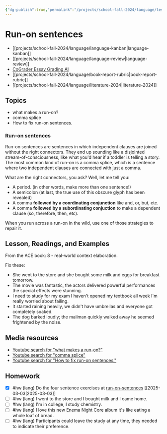 ```yaml
---
{"dg-publish":true,"permalink":"/projects/school-fall-2024/language/lessons/run-on-sentences/"}
---
```



#  Run-on sentences

- [[projects/school-fall-2024/language/language-kanban\|language-kanban]]
- [[projects/school-fall-2024/language/language-review\|language-review]]
- [CoGrader Essay Grading AI](https://v2.cograder.com/app)
- [[projects/school-fall-2024/language/book-report-rubric\|book-report-rubric]]
- [[projects/school-fall-2024/language/literature-2024\|literature-2024]]


## Topics


- what makes a run-on?
- comma splice
- How to fix run-on sentences.

### Run-on sentences

Run-on sentences are sentences in which independent clauses are joined without the right connectors. They end up sounding like a disjointed stream-of-consciousness, like what you'd hear if a toddler is telling a story. The most common kind of run-on is a comma splice, which is a sentence where two independent clauses are connected with just a comma.

What are the right connectors, you ask? Well, let me tell you:

- A period. (in other words, make more than one sentence!)
- A semicolon (at last, the true use of this obscure glyph has been revealed)
- A comma **followed by a coordinating conjunction** like and, or, but, etc.
- A comma **followed by a subordinating conjuction** to make a dependent clause (so, therefore, then, etc).

When you run across a run-on in the wild, use one of those strategies to repair it.

## Lesson, Readings, and Examples

From the ACE book: 8 - real-world context elaboration.


Fix these:

- She went to the store and she bought some milk and eggs for breakfast tomorrow.
- The movie was fantastic, the actors delivered powerful performances the special effects were stunning.
- I need to study for my exam I haven't opened my textbook all week I'm really worried about failing.
- It started raining heavily, we didn't have umbrellas and everyone got completely soaked.
- The dog barked loudly; the mailman quickly walked away he seemed frightened by the noise.

## Media resources

- [Youtube search for "what makes a run-on?"](https://www.youtube.com/results?search_query=what%20makes%20a%20run-on?) 
- [Youtube search for "comma splice"](https://www.youtube.com/results?search_query=comma%20splice) 
- [Youtube search for "How to fix run-on sentences."](https://www.youtube.com/results?search_query=How%20to%20fix%20run-on%20sentences.) 

## Homework

- [x] #hw (lang) Do the four sentence exercises at [run-on-sentences](https://school.ginosterous.com/projects/school-fall-2024/language/lessons/run-on-sentences) [[2025-03-03\|2025-03-03]]
- [ ] #hw (lang) I went to the store and I bought milk and I came home. 
- [ ] #hw (lang) I'm in college, I study chemistry. 
- [ ] #hw (lang) I love this new Enema Night Core album it's like eating a whole loaf of bread. 
- [ ] #hw (lang) Participants could leave the study at any time, they needed to indicate their preference. 
